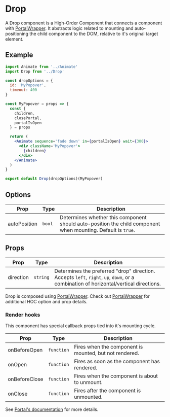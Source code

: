 # Drop

A Drop component is a High-Order Component that connects a component with [PortalWrapper](../PortalWrapper). It abstracts logic related to mounting and auto-positioning the child component to the DOM, relative to it's original target element.


## Example

```jsx
import Animate from '../Animate'
import Drop from '../Drop'

const dropOptions = {
  id: 'MyPopover',
  timeout: 400
}

const MyPopover = props => {
  const {
    children,
    closePortal,
    portalIsOpen
  } = props

  return (
    <Animate sequence='fade down' in={portalIsOpen} wait={300}>
      <div className='MyPopover'>
        {children}
      </div>
    </Animate>
  )
}

export default Drop(dropOptions)(MyPopover)
```


## Options

| Prop | Type | Description |
| --- | --- | --- |
| autoPosition | `bool` | Determines whether this component should auto-position the child component when mounting. Default is `true`. |


## Props

| Prop | Type | Description |
| --- | --- | --- |
| direction | `string` | Determines the preferred "drop" direction. Accepts `left`, `right`, `up`, `down`, or a combination of horizontal/vertical directions. |

Drop is composed using [PortalWrapper](../PortalWrapper). Check out [PortalWrapper](../PortalWrapper) for additional HOC option and prop details.


### Render hooks

This component has special callback props tied into it's mounting cycle.

| Prop | Type | Description |
| --- | --- | --- |
| onBeforeOpen | `function` | Fires when the component is mounted, but not rendered. |
| onOpen | `function` | Fires as soon as the component has rendered. |
| onBeforeClose | `function` | Fires when the component is about to unmount. |
| onClose | `function` | Fires after the component is unmounted. |

See [Portal's documentation](../Portal#render-hooks) for more details.
